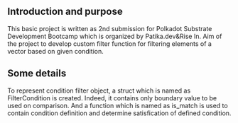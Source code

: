 ## Introduction and purpose
This basic project is written as 2nd submission for Polkadot Substrate Development Bootcamp which is organized by Patika.dev&Rise In. Aim of the project to develop custom filter function for filtering elements of a vector based on given condition.

## Some details
To represent condition filter object, a struct which is named as FilterCondition is created. Indeed, it contains only boundary value to be used on comparison. And a function which is named as is_match is used to contain condition definition and determine satisfication of defined condition.